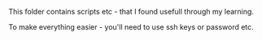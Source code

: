 This folder contains scripts etc - that I found usefull through my learning. 

To make everything easier - you'll need to use ssh keys or password etc.
